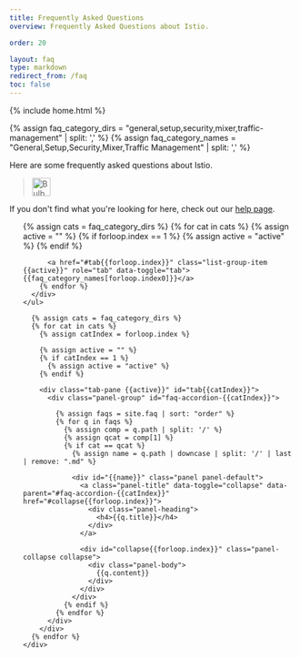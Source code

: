 ```yaml
---
title: Frequently Asked Questions
overview: Frequently Asked Questions about Istio.

order: 20

layout: faq
type: markdown
redirect_from: /faq
toc: false
---
```

{% include home.html %}

{% assign faq_category_dirs = "general,setup,security,mixer,traffic-management" | split: ',' %}
{% assign faq_category_names = "General,Setup,Security,Mixer,Traffic Management" | split: ',' %}

Here are some frequently asked questions about Istio.
 
> <img src="{{home}}/img/bulb.svg" alt="Bulb" title="Help" style="width: 32px; display:inline" />
If you don't find what you're looking for here, check out our [help page]({{home}}/help).

<div class="container">
  <div class="col-md-2">
    <ul class="list-group help-group">
      <div class="faq-list list-group nav nav-tabs">
        {% assign cats = faq_category_dirs %}
        {% for cat in cats %}
          {% assign active = "" %}
          {% if forloop.index == 1 %}
            {% assign active = "active" %}
          {% endif %}
          
          <a href="#tab{{forloop.index}}" class="list-group-item {{active}}" role="tab" data-toggle="tab">{{faq_category_names[forloop.index0]}}</a>
        {% endfor %}
      </div>
    </ul>
  </div>

  <div class="col-md-8">
    <div class="tab-content panels-faq">    

      {% assign cats = faq_category_dirs %}
      {% for cat in cats %}
        {% assign catIndex = forloop.index %}
        
        {% assign active = "" %}
        {% if catIndex == 1 %}
          {% assign active = "active" %}
        {% endif %}
 
        <div class="tab-pane {{active}}" id="tab{{catIndex}}">
          <div class="panel-group" id="faq-accordion-{{catIndex}}">
          
            {% assign faqs = site.faq | sort: "order" %}
            {% for q in faqs %}
              {% assign comp = q.path | split: '/' %}
              {% assign qcat = comp[1] %}
              {% if cat == qcat %}
       	        {% assign name = q.path | downcase | split: '/' | last | remove: ".md" %}

                <div id="{{name}}" class="panel panel-default">
                  <a class="panel-title" data-toggle="collapse" data-parent="#faq-accordion-{{catIndex}}" href="#collapse{{forloop.index}}">
                    <div class="panel-heading">
                      <h4>{{q.title}}</h4>
                    </div>
                  </a>
                
                  <div id="collapse{{forloop.index}}" class="panel-collapse collapse">
                    <div class="panel-body">
                      {{q.content}}
                    </div>
                  </div>
                </div>
              {% endif %}
            {% endfor %}
          </div>
        </div>
      {% endfor %}
    </div>
  </div>
</div>
